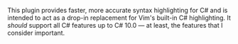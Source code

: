 This plugin provides faster, more accurate syntax highlighting for C# and is intended to act as a drop-in replacement for Vim's built-in C# highlighting. It _should_ support all C# features up to C# 10.0 &mdash; at least, the features that I consider important.

